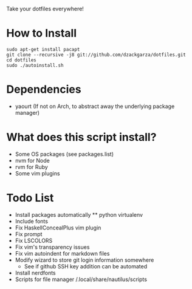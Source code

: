 Take your dotfiles everywhere!

# How to Install
```
sudo apt-get install pacapt
git clone --recursive -j8 git://github.com/dzackgarza/dotfiles.git
cd dotfiles
sudo ./autoinstall.sh
```

# Dependencies
* yaourt (If not on Arch, to abstract away the underlying package manager)

# What does this script install?
* Some OS packages (see packages.list)
* nvm for Node
* rvm for Ruby
* Some vim plugins

# Todo List
* Install packages automatically
  ** python virtualenv
* Include fonts
* Fix HaskellConcealPlus vim plugin
* Fix prompt
* Fix LSCOLORS
* Fix vim's transparency issues
* Fix vim autoindent for markdown files
* Modify wizard to store git login information somewhere
  * See if github SSH key addition can be automated
* Install nerdfonts
* Scripts for file manager /.local/share/nautilus/scripts

